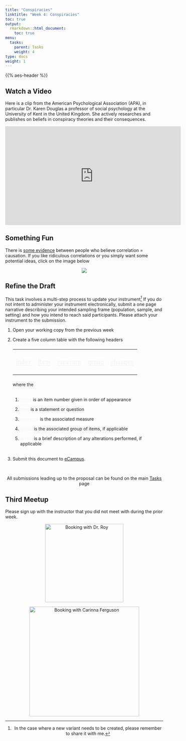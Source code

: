 ```yaml
---
title: "Conspiracies"
linktitle: "Week 4: Conspiracies"
toc: true
output:
  rmarkdown::html_document:
    toc: true
menu:
  tasks:
    parent: Tasks
    weight: 4
type: docs
weight: 1
---
```


<script src="/rmarkdown-libs/kePrint/kePrint.js"></script>

<link href="/rmarkdown-libs/lightable/lightable.css" rel="stylesheet" />

{{% aes-header %}}

## Watch a Video

Here is a clip from the American Psychological Association (APA), in particular Dr. Karen Douglas a professor of social psychology at the University of Kent in the United Kingdom. She actively researches and publishes on beliefs in conspiracy theories and their consequences.

<p align="center">
<iframe width="560" height="315" src="https://www.youtube.com/embed/5MgBnl-fe4A" frameborder="0" allow="accelerometer; autoplay; encrypted-media; gyroscope; picture-in-picture" allowfullscreen>
</iframe>
</p>

## Something Fun

There is <a href="" target="_blank">some evidence</a> between people who believe correlation = causation. If you like ridiculous correlations or you simply want some potential ideas, click on the image below
<center>
<a href="https://www.tylervigen.com/spurious-correlations" target="_blank"><img src="/readings/04-readings_files/spurious-correlations.png" /></a>
</center>

## Refine the Draft

This task involves a multi-step process to update your instrument[^1] If you do not intent to administer your instrument electronically, submit a one page narrative describing your intended sampling frame (population, sample, and setting) and how you intend to reach said participants. Please attach your instrument to the submission.

1.  Open your working copy from the previous week

2.  Create a five column table with the following headers

    <center>
    <table class="table" style="font-size: 22px; font-family: roboto condensed; width: auto !important; margin-left: auto; margin-right: auto;">
    <thead>
    <tr>
    <th style="text-align:left;color: #f7f7f7 !important;background-color: transparent !important;vertical-align: middle !important;font-weight: 600;text-decoration:underline">

    index

    </th>
    <th style="text-align:left;color: #f7f7f7 !important;background-color: transparent !important;vertical-align: middle !important;font-weight: 600;text-decoration:underline">

    item

    </th>
    <th style="text-align:left;color: #f7f7f7 !important;background-color: transparent !important;vertical-align: middle !important;font-weight: 600;text-decoration:underline">

    measure

    </th>
    <th style="text-align:left;color: #f7f7f7 !important;background-color: transparent !important;vertical-align: middle !important;font-weight: 600;text-decoration:underline">

    group

    </th>
    <th style="text-align:left;color: #f7f7f7 !important;background-color: transparent !important;vertical-align: middle !important;font-weight: 600;text-decoration:underline">

    changes

    </th>
    </tr>
    </thead>
    <tbody>
    <tr>
    </tr>
    </tbody>
    </table>
    </center>

    where the<br><br>

    1.  <span style="font-weight:600; color:#f7f7f7; text-decoration:underline;font_size = 22;">index</span> is an item number given in order of appearance

    2.  <span style="font-weight:600; color:#f7f7f7; text-decoration:underline;font_size = 22;">item</span> is a statement or question

    3.  <span style="font-weight:600; color:#f7f7f7; text-decoration:underline;font_size = 22;">measure</span> is the associated measure

    4.  <span style="font-weight:600; color:#f7f7f7; text-decoration:underline;font_size = 22;">group</span> is the associated group of items, if applicable

    5.  <span style="font-weight:600; color:#f7f7f7; text-decoration:underline;font_size = 22;">group</span> is a brief description of any alterations performed, if applicable<br><br>

3.  Submit this document to <a target="_blank" href="https://ecampus.wvu.edu/">eCampus</a>.

<br />

<center>
<p id="rounded_corners">
All submissions leading up to the proposal can be found on the main <a href="/tasks/#proposal">Tasks</a> page
<p>
</center>

## Third Meetup

Please sign up with the instructor that you did not meet with during the prior week.

<center>

<div class="evener">

<div class="stripe">

<a href='https://calendly.com/nopiecharts/short15' target="_blank"><img src='/logos/calendar-dr-roy.png' alt='Booking with Dr. Roy' width='250'></a>

</div>

<div class="stripe">

<a href='https://calendly.com/carinna-ferguson/611' target="_blank"><img src='/logos/calendar-cari.png' alt='Booking with Carinna Ferguson' width='350'></a>

</div>

</div>

[^1]: In the case where a new variant needs to be created, please remember to share it with me.

